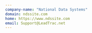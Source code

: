 ```yaml
---
company-name: "National Data Systems"
domain: ndssite.com
home: https://www.ndssite.com
email: Support@LeadTrac.net
---
```




